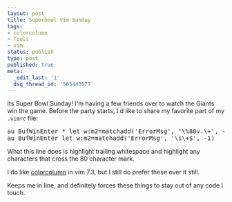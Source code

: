 ```yaml
---
layout: post
title: Superbowl Vim Sunday
tags:
- colorcolumn
- Tools
- vim
status: publish
type: post
published: true
meta:
  _edit_last: '1'
  dsq_thread_id: '565443577'
---
```

Its Super Bowl Sunday! I'm having a few friends over to watch the Giants win the game. Before the party starts, I d like to share my favorite part of my <code>.vimrc</code> file:
<div>
<pre>au BufWinEnter * let w:m2=matchadd('ErrorMsg', '\%80v.\+', -1)
au BufWinEnter let w:m2=matchadd('ErrorMsg', '\s\+$', -1)</pre>
</div>
What this line does is highlight trailing whitespace and highlight any characters that cross the 80 character mark.

I do like <a href="http://choorucode.wordpress.com/2011/07/29/vim-set-color-of-colorcolumn/">colorcolumn</a> in vim 7.3, but I still do prefer these over it still.

Keeps me in line, and definitely forces these things to stay out of any code I touch.
